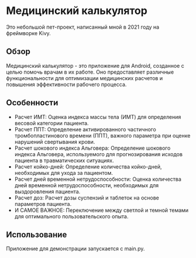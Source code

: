 # Медицинский калькулятор

Это небольшой пет-проект, написанный мной в 2021 году на фреймворке Kivy.

## Обзор

Медицинский калькулятор - это приложение для Android, созданное с целью помочь врачам в их работе. Оно предоставляет различные функциональности для оптимизации медицинских расчетов и повышения эффективности рабочего процесса.

## Особенности

- Расчет ИМТ: Оценка индекса массы тела (ИМТ) для определения весовой категории пациента.
- Расчет ППТ: Определение активированного частичного тромбопластинового времени (ППТ), важного параметра при оценке нарушений свертывания крови.
- Расчет шокового индекса Альговера: Определение шокового индекса Альговера, используемого для прогнозирования исходов пациента в травматических ситуациях.
- Расчет койко-дней: Определение количества койко-дней, необходимых для ухода за пациентом.
- Расчет дней временной нетрудоспособности: Оценка количества дней временной нетрудоспособности, необходимых для выздоровления пациента.
- Расчет доз: Расчет дозы суспензий и таблеток на основе параметров пациента.
- И САМОЕ ВАЖНОЕ: Переключение между светлой и темной темами для оптимального пользовательского опыта.

## Использование

Приложение для демонстрации запускается с main.py. 
